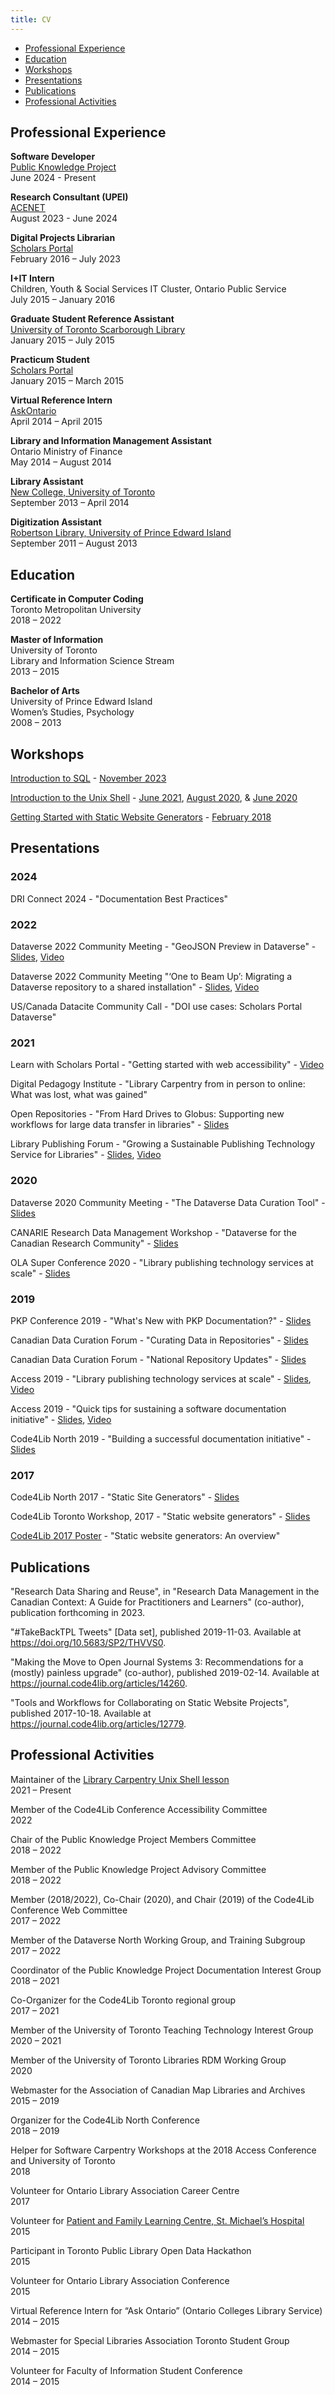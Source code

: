 ```yaml
---
title: CV
---
```


- [Professional Experience](#professional-experience)
- [Education](#education)
- [Workshops](#workshops)
- [Presentations](#presentations)
- [Publications](#publications)
- [Professional Activities](#professional-activities)


## Professional Experience

**Software Developer**<br>
[Public Knowledge Project](https://pkp.sfu.ca)<br>
June 2024 - Present

**Research Consultant (UPEI)**<br>
[ACENET](https://ace-net.ca)<br>
August 2023 - June 2024

**Digital Projects Librarian**<br>
[Scholars Portal](https://scholarsportal.info)<br>
February 2016 – July 2023

**I+IT Intern**<br>
Children, Youth & Social Services IT Cluster, Ontario Public Service<br>
July 2015 – January 2016

**Graduate Student Reference Assistant**<br>
[University of Toronto Scarborough Library](https://utsc.library.utoronto.ca/)<br>
January 2015 – July 2015

**Practicum Student**<br>
[Scholars Portal](https://scholarsportal.info)<br>
January 2015 – March 2015

**Virtual Reference Intern**<br>
[AskOntario](https://www.ocls.ca/services/askontario)<br>
April 2014 – April 2015

**Library and Information Management Assistant**<br>
Ontario Ministry of Finance<br>
May 2014 – August 2014

**Library Assistant**<br>
[New College, University of Toronto](http://www.newcollege.utoronto.ca/academics/new-college-academic-programs/d-g-ivey-library/)<br>
September 2013 – April 2014

**Digitization Assistant**<br>
[Robertson Library, University of Prince Edward Island](https://library.upei.ca/)<br>
September 2011 – August 2013

## Education

**Certificate in Computer Coding**<br>
Toronto Metropolitan University<br>
2018 – 2022

**Master of Information**<br>
University of Toronto<br>
Library and Information Science Stream<br>
2013 – 2015

**Bachelor of Arts**<br>
University of Prince Edward Island<br>
Women’s Studies, Psychology<br>
2008 – 2013

## Workshops

[Introduction to SQL](https://librarycarpentry.org/lc-sql/) - [November 2023](https://acenet-arc.github.io/2023-11-15-ACENET-LC-SQL/)

[Introduction to the Unix Shell](https://librarycarpentry.org/lc-shell/) - [June 2021](https://brockdsl.github.io/2021-06-07-brocku-online/), [August 2020](https://brockdsl.github.io/2020-08-19-Carpentry-Online/), & [June 2020](https://brockdsl.github.io/2020-06-04-Carpentry-Online/)

[Getting Started with Static Website Generators](../c4l18) - [February 2018](https://2018.code4lib.org/workshops/getting-started-with-static-website-generators)

## Presentations

### 2024

DRI Connect 2024 - "Documentation Best Practices"

### 2022

Dataverse 2022 Community Meeting - "GeoJSON Preview in Dataverse" - [Slides](https://docs.google.com/presentation/d/1GyQIdayXE0Q4v6HKlxXjoY-JLZT1lX16oUIolS-IvwA/edit?usp=sharing), [Video](https://youtu.be/EACJJaV3O1c?t=600)

Dataverse 2022 Community Meeting "‘One to Beam Up’: Migrating a Dataverse repository to a shared installation" - [Slides](https://docs.google.com/presentation/d/1hi5ozVmlHWmH0b0iPBfE4-sa9bcwXvCdDqH9jWgaTGk/edit?usp=sharing), [Video](https://youtu.be/eeCMN_5Nj_0?t=3523)

US/Canada Datacite Community Call - "DOI use cases: Scholars Portal Dataverse"

### 2021

Learn with Scholars Portal - "Getting started with web accessibility" - [Video](https://youtu.be/EYW_NI6R45s)

Digital Pedagogy Institute - "Library Carpentry from in person to online: What was lost, what was gained"

Open Repositories - "From Hard Drives to Globus: Supporting new workflows for large data transfer in libraries" - [Slides](https://doi.org/10.5281/zenodo.5021255)

Library Publishing Forum - "Growing a Sustainable Publishing Technology Service for Libraries" - [Slides](https://librarypublishing.org/wp-content/uploads/2019/09/Growing-a-sustainable-newson-with-speaker-notes.pdf), [Video](https://www.youtube.com/watch?v=WB7XDJ8rFlo)

### 2020

Dataverse 2020 Community Meeting - "The Dataverse Data Curation Tool" - [Slides](https://osf.io/5wezv/)

CANARIE Research Data Management Workshop - "Dataverse for the Canadian Research Community" - [Slides](https://docs.google.com/presentation/d/13ze5b2NwAekTsRh4LONqA_Fgus-EmO8CoW52qALzvJ8/edit?usp=sharing)

OLA Super Conference 2020 - "Library publishing technology services at scale" - [Slides](https://docs.google.com/presentation/d/1ZoXAMun-hed_pLGzXZSlg5nAap8TegQu2C_4fFPCDms/edit?usp=sharing)

### 2019

PKP Conference 2019 - "What's New with PKP Documentation?" - [Slides](https://docs.google.com/presentation/d/1UnCHnc25v3McHl09Wj13iA7EAHTeRy5SGc6e7V25l1c/edit?usp=sharing)

Canadian Data Curation Forum - "Curating Data in Repositories" - [Slides](https://github.com/data-curation/data-curation.github.io/raw/master/matls/Curating%20data%20in%20Repositories.pdf)

Canadian Data Curation Forum - "National Repository Updates" - [Slides](https://github.com/data-curation/data-curation.github.io/raw/master/matls/National%20Repository%20Updates.pdf)

Access 2019 - "Library publishing technology services at scale" - [Slides](https://docs.google.com/presentation/d/1gUugVwLKCLBMFlcYW59kA6sG6b2L7II3J99TutsxeUE/edit?usp=sharing), [Video](https://youtu.be/EHMCYGJKTgM)

Access 2019 - "Quick tips for sustaining a software documentation initiative" - [Slides](https://docs.google.com/presentation/d/1cWFC5i7kkN3ESpzax1NBkCxsfAVGZaifXD0U2uQjA40/edit?usp=sharing), [Video](https://youtu.be/-Vt1WBJMpXc)

Code4Lib North 2019 - "Building a successful documentation initiative" - [Slides](https://slides.com/kaitlinnewson/docs)

### 2017

Code4Lib North 2017 - "Static Site Generators" - [Slides](../c4ln17)

Code4Lib Toronto Workshop, 2017 - "Static website generators" - [Slides](../hugo201704)

[Code4Lib 2017 Poster](../c4l17) - "Static website generators: An overview"

## Publications

"Research Data Sharing and Reuse", in "Research Data Management in the Canadian Context: A Guide for Practitioners and Learners" (co-author), publication forthcoming in 2023.

"#TakeBackTPL Tweets" [Data set], published 2019-11-03. Available at https://doi.org/10.5683/SP2/THVVS0.

"Making the Move to Open Journal Systems 3: Recommendations for a (mostly) painless upgrade" (co-author), published 2019-02-14. Available at https://journal.code4lib.org/articles/14260.

"Tools and Workflows for Collaborating on Static Website Projects", published 2017-10-18. Available at https://journal.code4lib.org/articles/12779.

## Professional Activities

Maintainer of the [Library Carpentry Unix Shell lesson](https://github.com/LibraryCarpentry/lc-shell/)<br>
2021 – Present

Member of the Code4Lib Conference Accessibility Committee<br>
2022

Chair of the Public Knowledge Project Members Committee<br>
2018 – 2022

Member of the Public Knowledge Project Advisory Committee<br>
2018 – 2022

Member (2018/2022), Co-Chair (2020), and Chair (2019) of the Code4Lib Conference Web Committee<br>
2017 – 2022

Member of the Dataverse North Working Group, and Training Subgroup<br>
2017 – 2022

Coordinator of the Public Knowledge Project Documentation Interest Group<br>
2018 – 2021

Co-Organizer for the Code4Lib Toronto regional group<br>
2017 – 2021

Member of the University of Toronto Teaching Technology Interest Group<br>
2020 – 2021

Member of the University of Toronto Libraries RDM Working Group<br>
2020

Webmaster for the Association of Canadian Map Libraries and Archives<br>
2015 – 2019

Organizer for the Code4Lib North Conference<br>
2018 – 2019

Helper for Software Carpentry Workshops at the 2018 Access Conference and University of Toronto<br>
2018

Volunteer for Ontario Library Association Career Centre<br>
2017

Volunteer for [Patient and Family Learning Centre, St. Michael’s Hospital](https://unityhealth.to/patients-and-visitors/patient-information/patient-and-family-learning-centres/)<br>
2015

Participant in Toronto Public Library Open Data Hackathon<br>
2015

Volunteer for Ontario Library Association Conference<br>
2015

Virtual Reference Intern for “Ask Ontario” (Ontario Colleges Library Service)<br>
2014 – 2015

Webmaster for Special Libraries Association Toronto Student Group<br>
2014 – 2015

Volunteer for Faculty of Information Student Conference<br>
2014 – 2015
